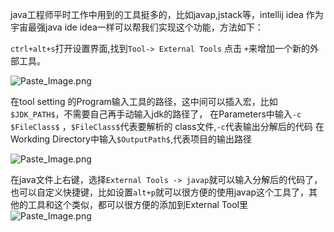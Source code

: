 
java工程师平时工作中用到的工具挺多的，比如javap,jstack等，intellij idea 作为宇宙最强java ide idea一样可以帮我们实现这个功能，方法如下：

`ctrl+alt+s`打开设置界面,找到`Tool-> External Tools` 点击 `+`来增加一个新的外部工具。

![Paste_Image.png](http://upload-images.jianshu.io/upload_images/170138-78fbc6c74f8bc0fc.png?imageMogr2/auto-orient/strip%7CimageView2/2/w/1240)

<!-- more -->
在tool setting 的Program输入工具的路径，这中间可以插入宏，比如`$JDK_PATH$`，不需要自己再手动输入jdk的路径了，
在Parameters中输入`-c $FileClass$` ，`$FileClass$`代表要解析的 class文件,`-c`代表输出分解后的代码
在Workding Directory中输入`$OutputPath$`,代表项目的输出路径

![Paste_Image.png](http://upload-images.jianshu.io/upload_images/170138-9baca2b1bacea044.png?imageMogr2/auto-orient/strip%7CimageView2/2/w/1240)

在java文件上右键，选择`External Tools -> javap`就可以输入分解后的代码了，也可以自定义快捷键，比如设置`alt+p`就可以很方便的使用javap这个工具了，其他的工具和这个类似，都可以很方便的添加到External Tool里
![Paste_Image.png](http://upload-images.jianshu.io/upload_images/170138-e8d459f2de49deee.png?imageMogr2/auto-orient/strip%7CimageView2/2/w/1240)
